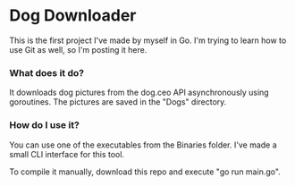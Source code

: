 # Dog Downloader
This is the first project I've made by myself in Go. I'm trying to learn how to use Git as well, so I'm posting it here.
### What does it do?
It downloads dog pictures from the dog.ceo API asynchronously using goroutines. The pictures are saved in the "Dogs" directory.
### How do I use it?
You can use one of the executables from the Binaries folder. I've made a small CLI interface for this tool.

To compile it manually, download this repo and execute "go run main.go".
